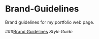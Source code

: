 # Brand-Guidelines
Brand guidelines for my portfolio web page. 

###[Brand Guidelines](https://amygrahamie.github.io/brand-guidelines/brand-guidelines.html) 
*Style Guide*